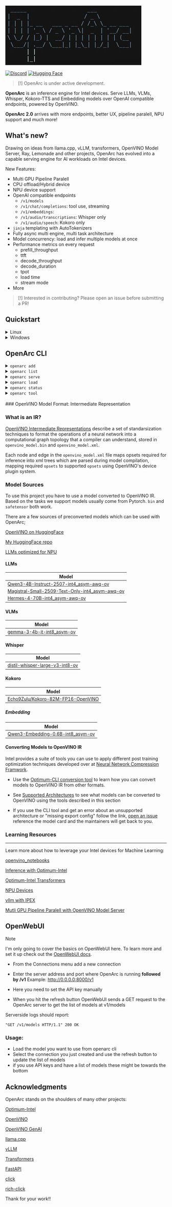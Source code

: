 ![openarc_DOOM](assets/openarc_DOOM.png)

[![Discord](https://img.shields.io/discord/1341627368581628004?logo=Discord&logoColor=%23ffffff&label=Discord&link=https%3A%2F%2Fdiscord.gg%2FmaMY7QjG)](https://discord.gg/Bzz9hax9Jq)
[![Hugging Face](https://img.shields.io/badge/🤗%20Hugging%20Face-Echo9Zulu-yellow)](https://huggingface.co/Echo9Zulu)


> [!]
> OpenArc is under active development.

**OpenArc** is an inference engine for Intel devices. Serve LLMs, VLMs, Whisper, Kokoro-TTS and Embedding models over OpenAI compatible endpoints, powered by OpenVINO.

**OpenArc 2.0** arrives with more endpoints, better UX, pipeline paralell, NPU support and much more!

## What's new?

Drawing on ideas from llama.cpp, vLLM, transformers, OpenVINO Model Server, Ray, Lemonade and other projects, OpenArc has evolved into a capable serving engine for AI workloads on Intel devices.

New Features:
  - Multi GPU Pipeline Paralell
  - CPU offload/Hybrid device
  - NPU device support
  - OpenAI compatible endpoints
      - `/v1/models`
      - `/v1/chat/completions`: tool use, streaming
      - `/v1/embeddings`: 
      - `/v1/audio/transcriptions`: Whisper only
      - `/v1/audio/speech`: Kokoro only       
  - `jinja` templating with AutoTokenizers
  - Fully async multi engine, multi task architecture
  - Model concurrency: load and infer multiple models at once
  - Performance metrics on every request
    - prefill_throughput
    - ttft
    - decode_throughput
    - decode_duration
    - tpot
    - load time
    - stream mode
  - More

> [!] Interested in contributing? Please open an issue before submitting a PR!

## Quickstart 

<details>
  <summary>Linux</summary>
<br>

1. OpenVINO requires **device specifc drivers**.
 
- Visit [OpenVINO System Requirments](https://docs.openvino.ai/2025/about-openvino/release-notes-openvino/system-requirements.html#cpu) for the latest information on drivers.

> [!] Need help installing drivers? [Join our Discord](https://discord.gg/Bzz9hax9Jq) or open an issue.

2. Install uv from [astral](https://docs.astral.sh/uv/getting-started/installation/#standalone-installer)

3. After cloning use:

```
uv sync
```

4. Activate your environment with:

```
source .venv/bin/activate
```


5. Set your API key as an environment variable:

	export OPENARC_API_KEY=<api-key>

> [!] uv has a [pip interface](https://docs.astral.sh/uv/pip/) which is a drop in replacement for pip, but faster. Pretty cool, and a good place to start.


6. To get started, run:

```
openarc --help
```

</details>

<details>
  <summary>Windows</summary>

1. OpenVINO requires **device specifc drivers**.
 
- Visit [OpenVINO System Requirments](https://docs.openvino.ai/2025/about-openvino/release-notes-openvino/system-requirements.html#cpu) to get the latest information on drivers.

> [!]
> Need help installing drivers? [Join our Discord](https://discord.gg/Bzz9hax9Jq) or open an issue.


2. Install uv from [astral](https://docs.astral.sh/uv/getting-started/installation/#standalone-installer)

3. Clone OpenArc, enter the directory and run:
  ```
  uv sync
  ```

4. Set your API key as an environment variable:
```
setx OPENARC_API_KEY openarc-api-key
```

5. To get started, run:

```
openarc --help
```

> [!] uv has a [pip interface](https://docs.astral.sh/uv/pip/) which is a drop in replacement for pip, but faster. Pretty cool, and a good place to start.

</details>

## OpenArc CLI

<details>
  <summary><code>openarc add</code></summary>
<br>

Add a model to openarc-config.json for easy loading with ```openarc load```.
> [!] For vision language models, use `vlm` instead of `llm` for `--model-type`.

#### Single device

```
openarc add --model-name <model-name> --model-path <path/to/model> --engine <engine> --model-type <model-type> --device <target-device>
```

#### Whisper

```
openarc add --model-name <model-name> --model-path <path/to/whisper> --engine ovgenai --model-type whisper --device <target-device> 
```

#### Kokoro (CPU only)

```
openarc add --model-name <model-name> --model-path <path/to/kokoro> --engine openvino --model-type kokoro --device CPU 
```


#### ```runtime-config```

Accepts many options to modify ```openvino``` runtime behavior for different inference scenarios. OpenArc will report errors to the server when the fail, making experimentation easy.

See OpenVINO documentation on [Inference Optimization](https://docs.openvino.ai/2025/openvino-workflow/running-inference/optimize-inference.html) to learn more about what can be customized. 

Review [pipeline-paralellism preview](https://docs.openvino.ai/2025/openvino-workflow/running-inference/inference-devices-and-modes/hetero-execution.html#pipeline-parallelism-preview) to learn how you can customize multi device inference using HETERO device plugin. Some example commands are provided for a few difference scenarios:

#### Hybrid Mode/CPU Offload

```
openarc add --model-name <model-name> -model-path <path/to/model> --engine ovgenai --model-type llm --device <HETERO:GPU.0,CPU> --runtime-config {"MODEL_DISTRIBUTION_POLICY": "PIPELINE_PARALLEL"}
```

#### Multi-GPU Pipeline Paralell

```
openarc add --model-name <model-name> --model-path <path/to/model> --engine ovgenai --model-type llm --device <HETERO:GPU.0,GPU.1> --runtime-config {"MODEL_DISTRIBUTION_POLICY": "PIPELINE_PARALLEL"}
```

#### Tensor Paralell (CPU only)

Requires more than one CPU socket in a single node.

```
openarc add --model-name <model-name> --model-path <path/to/model> --engine ovgenai --model-type llm --device CPU --runtime-config {"MODEL_DISTRIBUTION_POLICY": "TENSOR_PARALLEL"}
```
---

</details>

<details>
  <summary><code>openarc list</code></summary>
<br>

Reads added configurations from ```openarc-config.json```.

Display all saved configurations:
```
openarc list
```

Remove a configuration:
```
openarc list --rm --model-name <model-name>
```

</details>

<details>
  <summary><code>openarc serve</code></summary>
<br>


Starts the server.

```
openarc serve start # defauls to 0.0.0.0:8000
```

Configure host and port

```
openarc serve start --host --openarc-port
```

</details>

<details>
  <summary><code>openarc load</code></summary>
<br>


After using ```openarc add``` you can use ```openarc load``` to read the added configuration and load the model onto the OpenArc server. 

```
openarc load --model-name <model-name>
```

OpenArc uses arguments from ```openarc add``` as metadata to make routing decisions internally; you are querying for inference code. 

When an ```openarc load``` command fails, the CLI tool displays the full stack trace to help you figure out why.

</details>

<details>
  <summary><code>openarc status</code></summary>
<br>


Calls /openarc/status endpoint and returns a report. Shows loaded models.

```
openarc status
```

![device-detect](assets/openarc_status.png)

</details>

<details>
  <summary><code>openarc tool</code></summary>
<br>


Utility scripts.

To see OpenVINO properties your device supports use:

```
openarc tool device-props
```

To see available devices use:

```
openarc tool device-detect
```

![device-detect](assets/cli_tool_device-detect.png)

---

</details>



<br>
### OpenVINO Model Format: Intermediate Representation


### What is an IR?

[OpenVINO Intermediate Representations](https://docs.openvino.ai/2025/documentation/openvino-ir-format.html) describe a set of standarsization techniques to format the operations of a neural network into a computational graph topology that a compiler can understand, stored in `openvino_model.bin` and `openvino_model.xml`.

Each node and edge in the `openvino_model.xml` file maps opsets required for inference into xml trees which are parsed during model compilation, mapping required `opsets` to supported `opsets` using OpenVINO's device plugin system. 

### Model Sources

To use this project you have to use a model converted to OpenVINO IR. Based on the tasks we support models usually come from Pytorch. `bin` and `safetensor` both work.

There are a few sources of preconverted models which can be used with OpenArc;

[OpenVINO on HuggingFace](https://huggingface.co/collections/OpenVINO/llm-6687aaa2abca3bbcec71a9bd)

[My HuggingFace repo](https://huggingface.co/Echo9Zulu)

[LLMs optimized for NPU](https://huggingface.co/collections/OpenVINO/llms-optimized-for-npu-686e7f0bf7bc184bd71f8ba0)


#### LLMs

| Model                                                            |
|------------------------------------------------------------------|
| [Qwen3-4B-Instruct-2507-int4_asym-awq-ov](https://huggingface.co/Echo9Zulu/Qwen3-4B-Instruct-2507-int4_asym-awq-ov) |
| [Magistral-Small-2509-Text-Only-int4_asym-awq-ov](https://huggingface.co/Echo9Zulu/Magistral-Small-2509-Text-Only-int4_asym-awq-ov) |
| [Hermes-4-70B-int4_asym-awq-ov](https://huggingface.co/Echo9Zulu/Hermes-4-70B-int4_asym-awq-ov) |


#### VLMs

| Model                                                              |
|--------------------------------------------------------------------|
| [gemma-3-4b-it-int8_asym-ov](https://huggingface.co/Echo9Zulu/gemma-3-4b-it-int8_asym-ov) |


#### Whisper

| Model                                                                  |
|------------------------------------------------------------------------|
| [distil-whisper-large-v3-int8-ov](https://huggingface.co/OpenVINO/distil-whisper-large-v3-int8-ov) |

#### Kokoro

| Model                                                              |
|--------------------------------------------------------------------|
| [Echo9Zulu/Kokoro-82M-FP16-OpenVINO](https://huggingface.co/Echo9Zulu/Kokoro-82M-FP16-OpenVINO) |

##### Embedding

| Model                                                                |
|----------------------------------------------------------------------|
| [Qwen3-Embedding-0.6B-int8_asym-ov](https://huggingface.co/Echo9Zulu/Qwen3-Embedding-0.6B-int8_asym-ov) |



#### Converting Models to OpenVINO IR

Intel provides a suite of tools you can use to apply different post training optimization techniques developed over at [Neural Network Compression Framwork](https://github.com/openvinotoolkit/nncf). 

- Use the [Optimum-CLI conversion tool](https://huggingface.co/docs/optimum/main/en/intel/openvino/export) to learn how you can convert models to OpenVINO IR from other formats.

- See [Supported Architectures](https://huggingface.co/docs/optimum/main/en/intel/openvino/models) to see what models can be converted to OpenVINO using the tools described in this section

- If you use the CLI tool and get an error about an unsupported architecture or "missing export config" follow the link, [open an issue](https://github.com/huggingface/optimum-intel/issues) reference the model card and the maintainers will get back to you.  


### Learning Resources
---
Learn more about how to leverage your Intel devices for Machine Learning:

[openvino_notebooks](https://github.com/openvinotoolkit/openvino_notebooks)

[Inference with Optimum-Intel](https://github.com/huggingface/optimum-intel/blob/main/notebooks/openvino/optimum_openvino_inference.ipynb)

[Optimum-Intel Transformers](https://huggingface.co/docs/optimum/main/en/intel/index)

[NPU Devices](https://docs.openvino.ai/2025/openvino-workflow/running-inference/inference-devices-and-modes/npu-device.html)

[vllm with IPEX](https://docs.vllm.ai/en/v0.5.1/getting_started/xpu-installation.html)

[Mutli GPU Pipeline Paralell with OpenVINO Model Server](https://docs.openvino.ai/2025/model-server/ovms_demos_continuous_batching_scaling.html#multi-gpu-configuration-loading-models-exceeding-a-single-card-vram)





## OpenWebUI

> [!NOTE]
> I'm only going to cover the basics on OpenWebUI here. To learn more and set it up check out the [OpenWebUI docs](https://docs.openwebui.com/).

- From the Connections menu add a new connection
- Enter the server address and port where OpenArc is running **followed by /v1**
Example:
    http://0.0.0.0:8000/v1

- Here you need to set the API key manually
- When you hit the refresh button OpenWebUI sends a GET request to the OpenArc server to get the list of models at v1/models

Serverside logs should report:
			
	"GET /v1/models HTTP/1.1" 200 OK 

### Usage:

- Load the model you want to use from openarc cli
- Select the connection you just created and use the refresh button to update the list of models
- if you use API keys and have a list of models these might be towards the bottom

## Acknowledgments

OpenArc stands on the shoulders of many other projects:

[Optimum-Intel](https://github.com/huggingface/optimum-intel)

[OpenVINO](https://github.com/openvinotoolkit/openvino)

[OpenVINO GenAI](https://github.com/openvinotoolkit/openvino.genai)

[llama.cpp](https://github.com/ggml-org/llama.cpp)

[vLLM](https://github.com/vllm-project/vllm)

[Transformers](https://github.com/huggingface/transformers)

[FastAPI](https://github.com/fastapi/fastapi)

[click](https://github.com/pallets/click)

[rich-click](https://github.com/ewels/rich-click)

Thank for your work!!










